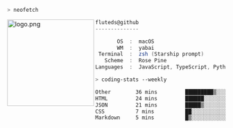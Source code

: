 ```zsh
> neofetch
```

<!--img align="left" src="https://github.com/fluteds.png" alt="logo.png" width="200"/>-->
<img align="left" src="https://external-content.duckduckgo.com/iu/?u=https%3A%2F%2F78.media.tumblr.com%2F975fca5f82161b190efdcaa05ffbd4ec%2Ftumblr_p6q6m9TJF01x3p3jmo1_500.png&f=1&nofb=1" alt="logo.png" width="200"/>

```csharp
fluteds@github
--------------

       OS  :  macOS
       WM  :  yabai
 Terminal  :  zsh (Starship prompt)  
   Scheme  :  Rose Pine  
Languages  :  JavaScript, TypeScript, Python, HTML, CSS  

```

```zsh
> coding-stats --weekly
```

<!--START_SECTION:waka-->

```txt
Other        36 mins         █████████▒░░░░░░░░░░░░░░░   37.05 %
HTML         24 mins         ██████░░░░░░░░░░░░░░░░░░░   24.60 %
JSON         21 mins         █████▒░░░░░░░░░░░░░░░░░░░   21.24 %
CSS          7 mins          ██░░░░░░░░░░░░░░░░░░░░░░░   07.47 %
Markdown     5 mins          █▒░░░░░░░░░░░░░░░░░░░░░░░   05.43 %
```

<!--END_SECTION:waka-->
